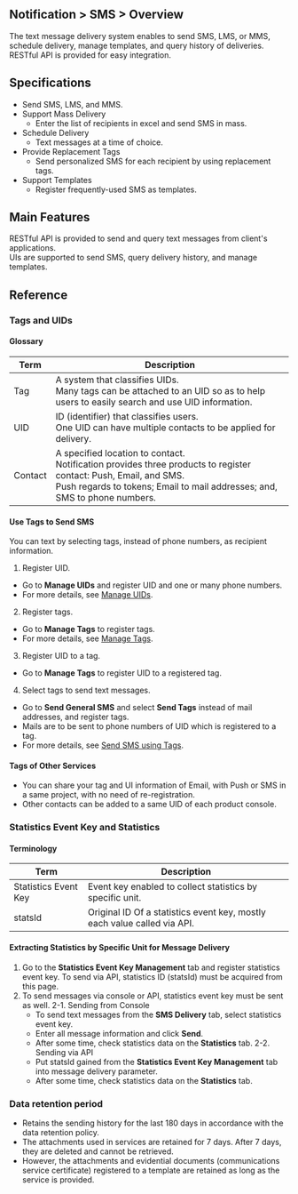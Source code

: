 ## Notification > SMS > Overview

The text message delivery system enables to send SMS, LMS, or MMS, schedule delivery, manage templates, and query history of deliveries.
RESTful API is provided for easy integration.

## Specifications

- Send SMS, LMS, and MMS.
- Support Mass Delivery
    - Enter the list of recipients in excel and send SMS in mass.
- Schedule Delivery
    -	Text messages at a time of choice.
- Provide Replacement Tags
    -	Send personalized SMS for each recipient by using replacement tags.
- Support Templates
    - Register frequently-used SMS as templates.

## Main Features

RESTful API is provided to send and query text messages from client's applications.   
UIs are supported to send SMS, query delivery history, and manage templates.


## Reference

<span id='tag-uid'></span>
### Tags and UIDs

#### Glossary
| Term    | Description                                                  |
| ------- | ------------------------------------------------------------ |
| Tag     | A system that classifies UIDs. <br>Many tags can be attached to an UID so as to help users to easily search and use UID information. |
| UID     | ID (identifier) that classifies users. <br>One UID can have multiple contacts to be applied for delivery. |
| Contact | A specified location to contact. <br>Notification provides three products to register contact: Push, Email, and SMS. <br>Push regards to tokens; Email to mail addresses; and, SMS to phone numbers. |

#### Use Tags to Send SMS
You can text by selecting tags, instead of phone numbers, as recipient information.

1. Register UID.

* Go to **Manage UIDs** and register UID and one or many phone numbers.
* For more details, see [Manage UIDs](./console-guide/#uid).

2. Register tags.

* Go to **Manage Tags** to register tags.
* For more details, see [Manage Tags](./console-guide/#_15).

3. Register UID to a tag.

* Go to **Manage Tags** to register UID to a registered tag.

4. Select tags to send text messages.

* Go to **Send General SMS** and select **Send Tags** instead of mail addresses, and register tags.
* Mails are to be sent to phone numbers of UID which is registered to a tag.
* For more details, see [Send SMS using Tags](./console-guide/#_8).

#### Tags of Other Services
* You can share your tag and UI information of Email, with Push or SMS in a same project, with no need of re-registration.
* Other contacts can be added to a same UID of each product console.

### Statistics Event Key and Statistics
#### Terminology
| Term           | Description                                       |
| ------------ | ---------------------------------------- |
| Statistics Event Key | Event key enabled to collect statistics by specific unit. |
| statsId | Original ID Of a statistics event key, mostly each value called via API.  |

#### Extracting Statistics by Specific Unit for Message Delivery
1. Go to the **Statistics Event Key Management** tab and register statistics event key. To send via API, statistics ID (statsId) must be acquired from this page.
2. To send messages via console or API, statistics event key must be sent as well.
   2-1. Sending from Console
    * To send text messages from the **SMS Delivery** tab, select statistics event key.
    * Enter all message information and click **Send**.
    * After some time, check statistics data on the **Statistics** tab.
      2-2. Sending via API
    * Put statsId gained from the **Statistics Event Key Management** tab into message delivery parameter.
    * After some time, check statistics data on the **Statistics** tab.

### Data retention period
- Retains the sending history for the last 180 days in accordance with the data retention policy.
- The attachments used in services are retained for 7 days. After 7 days, they are deleted and cannot be retrieved.
- However, the attachments and evidential documents (communications service certificate) registered to a template are retained as long as the service is provided.